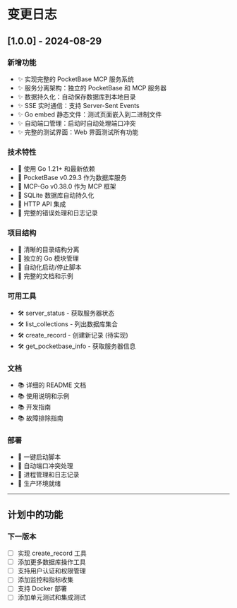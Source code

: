 # 变更日志

## [1.0.0] - 2024-08-29

### 新增功能
- ✨ 实现完整的 PocketBase MCP 服务系统
- ✨ 服务分离架构：独立的 PocketBase 和 MCP 服务器
- ✨ 数据持久化：自动保存数据库到本地目录
- ✨ SSE 实时通信：支持 Server-Sent Events
- ✨ Go embed 静态文件：测试页面嵌入到二进制文件
- ✨ 自动端口管理：启动时自动处理端口冲突
- ✨ 完整的测试界面：Web 界面测试所有功能

### 技术特性
- 🔧 使用 Go 1.21+ 和最新依赖
- 🔧 PocketBase v0.29.3 作为数据库服务
- 🔧 MCP-Go v0.38.0 作为 MCP 框架
- 🔧 SQLite 数据库自动持久化
- 🔧 HTTP API 集成
- 🔧 完整的错误处理和日志记录

### 项目结构
- 📁 清晰的目录结构分离
- 📁 独立的 Go 模块管理
- 📁 自动化启动/停止脚本
- 📁 完整的文档和示例

### 可用工具
- 🛠️ server_status - 获取服务器状态
- 🛠️ list_collections - 列出数据库集合
- 🛠️ create_record - 创建新记录 (待实现)
- 🛠️ get_pocketbase_info - 获取服务器信息

### 文档
- 📚 详细的 README 文档
- 📚 使用说明和示例
- 📚 开发指南
- 📚 故障排除指南

### 部署
- 🚀 一键启动脚本
- 🚀 自动端口冲突处理
- 🚀 进程管理和日志记录
- 🚀 生产环境就绪

---

## 计划中的功能

### 下一版本
- [ ] 实现 create_record 工具
- [ ] 添加更多数据库操作工具
- [ ] 支持用户认证和权限管理
- [ ] 添加监控和指标收集
- [ ] 支持 Docker 部署
- [ ] 添加单元测试和集成测试
